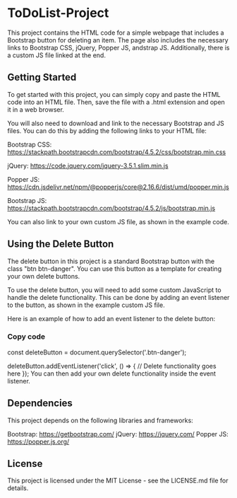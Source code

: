 # ToDoList-Project

This project contains the HTML code for a simple webpage that includes a Bootstrap button for deleting an item. The page also includes the necessary links to Bootstrap CSS, jQuery, Popper JS, andstrap JS. Additionally, there is a custom JS file linked at the end.

## Getting Started
To get started with this project, you can simply copy and paste the HTML code into an HTML file. Then, save the file with a .html extension and open it in a web browser.

You will also need to download and link to the necessary Bootstrap and JS files. You can do this by adding the following links to your HTML file:

Bootstrap CSS: https://stackpath.bootstrapcdn.com/bootstrap/4.5.2/css/bootstrap.min.css

jQuery: https://code.jquery.com/jquery-3.5.1.slim.min.js

Popper JS: https://cdn.jsdelivr.net/npm/@popperjs/core@2.16.6/dist/umd/popper.min.js

Bootstrap JS: https://stackpath.bootstrapcdn.com/bootstrap/4.5.2/js/bootstrap.min.js

You can also link to your own custom JS file, as shown in the example code.

## Using the Delete Button
The delete button in this project is a standard Bootstrap button with the class "btn btn-danger". You can use this button as a template for creating your own delete buttons.

To use the delete button, you will need to add some custom JavaScript to handle the delete functionality. This can be done by adding an event listener to the button, as shown in the example custom JS file.

Here is an example of how to add an event listener to the delete button:

### Copy code
const deleteButton = document.querySelector('.btn-danger');

deleteButton.addEventListener('click', () => {
  // Delete functionality goes here
});
You can then add your own delete functionality inside the event listener.

## Dependencies
This project depends on the following libraries and frameworks:

Bootstrap: https://getbootstrap.com/
jQuery: https://jquery.com/
Popper JS: https://popper.js.org/

## License
This project is licensed under the MIT License - see the LICENSE.md file for details.
